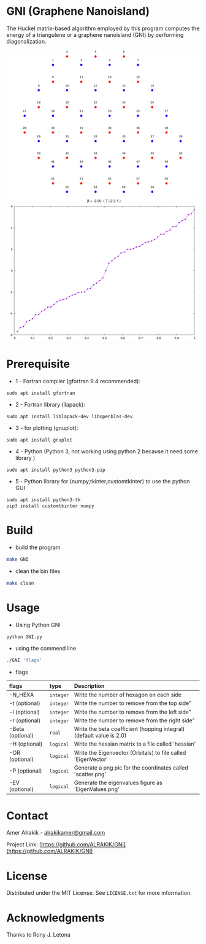 # GNI (Graphene Nanoisland)
The Huckel matrix-based algorithm employed by this program computes the energy of a triangulene or a graphene nanoisland (GNI) by performing diagonalization.

![Screenshot](Example/GNI_7221/scatter_7221.png)
![Screenshot](Example/GNI_7221/EigenValues_7221.png)


# Prerequisite

* 1 - Fortran compiler (gfortran 9.4 recommended):

```
sudo apt install gfortran
```
* 2 - Fortran library (llapack):
  
```
sudo apt install liblapack-dev libopenblas-dev
```
* 3 - for plotting (gnuplot):

```
sudo apt install gnuplot 
```
* 4 - Python (Python 3, not working using python 2 because it need some library )

```
sudo apt install python3 python3-pip
```
* 5 - Python library for (numpy,tkinter,customtkinter) to use the python GUI

```
sudo apt install python3-tk
pip3 install customtkinter numpy 
```

# Build

* build the program
  
```sh
make GNI
```
* clean the bin files
```sh
make clean
```
# Usage 

* Using Python GNI

```sh
python GNI.py
``` 

* using the commend line 

```sh
./GNI 'flags'
```

* flags

| flags                    | type  | Description | 
| :---                         |  :--- |     :---       |
| -N_HEXA          |`integer` | Write the number of hexagon on each side |
| -t (optional)    |`integer` |  Write the number to remove from the top side"|
| -l (optional)    |`integer` |  Write the number to remove from the left side"|
| -r (optional)    |`integer` |  Write the number to remove from the right side"|
| -Beta (optional) |`real`    | Write the beta coefficient (hopping integral) (default value is 2.0)|
| -H  (optional)   |`logical` | Write the hessian matrix to a file called       'hessian'         |
| -OR (optional)   |`logical` | Write the Eigenvector (Orbitals) to file called 'EigenVector'     |
| -P  (optional)   |`logical` | Generate a png pic for the coordinates called   'scatter.png'     |
| -EV (optional)   |`logical` | Generate the eigenvalues figure as              'EigenValues.png' |





# Contact

Amer Alrakik - alrakikamer@gmail.com

Project Link: [https://github.com/ALRAKIK/GNI](https://github.com/ALRAKIK/GNI)

# License

Distributed under the MIT License. See `LICENSE.txt` for more information.

# Acknowledgments

Thanks to  Rony J. Letona
